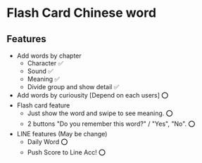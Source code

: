 # Flash Card Chinese word 
## Features 
 - Add words by chapter 
    - Character ✅
    - Sound ✅
    - Meaning ✅
    - Divide group and show detail ✅
 - Add words by curiousity [Depend on each users] ⭕️ 
 - Flash card feature 
   - Just show the word and swipe to see meaning. ⭕️ 
   - 2 buttons "Do you remember this word?" / "Yes", "No". ⭕️
- LINE features (May be change)
   - Daily Word ⭕️ 
   - Push Score to Line Acc! ⭕️
